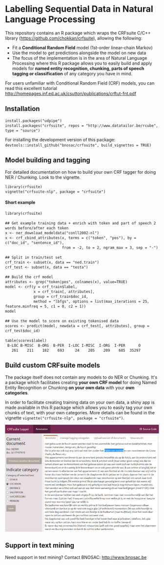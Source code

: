 # Labelling Sequential Data in Natural Language Processing

This repository contains an R package which wraps the CRFsuite C/C++ library (https://github.com/chokkan/crfsuite), allowing the following:

- Fit a **Conditional Random Field** model (1st-order linear-chain Markov) 
- Use the model to get predictions alongside the model on new data
- The focus of the implementation is in the area of Natural Language Processing where this R package allows you to easily build and apply models for **named entity recognition, chunking, parts of speech tagging or classification** of any category you have in mind.

For users unfamiliar with Conditional Random Field (CRF) models, you can read this excellent tutorial http://homepages.inf.ed.ac.uk/csutton/publications/crftut-fnt.pdf

## Installation

```{r}
install.packages("udpipe")
install.packages("crfsuite", repos = "http://www.datatailor.be/rcube", type = "source")
```

For installing the development version of this package: `devtools::install_github("bnosac/crfsuite", build_vignettes = TRUE)`

## Model building and tagging

For detailed documentation on how to build your own CRF tagger for doing NER / Chunking. Look to the vignette.

```{r}
library(crfsuite)
vignette("crfsuite-nlp", package = "crfsuite")
```

#### Short example

```{r}
library(crfsuite)

## Get example training data + enrich with token and part of speech 2 words before/after each token
x <- ner_download_modeldata("conll2002-nl")
x <- crf_cbind_attributes(x, terms = c("token", "pos"), by = c("doc_id", "sentence_id"), 
                          from = -2, to = 2, ngram_max = 3, sep = "-")

## Split in train/test set
crf_train <- subset(x, data == "ned.train")
crf_test <- subset(x, data == "testa")

## Build the crf model
attributes <- grep("token|pos", colnames(x), value=TRUE)
model <- crf(y = crf_train$label, 
             x = crf_train[, attributes], 
             group = crf_train$doc_id, 
             method = "lbfgs", options = list(max_iterations = 25, feature.minfreq = 5, c1 = 0, c2 = 1)) 
model

## Use the model to score on existing tokenised data
scores <- predict(model, newdata = crf_test[, attributes], group = crf_test$doc_id)

table(scores$label)
 B-LOC B-MISC  B-ORG  B-PER  I-LOC I-MISC  I-ORG  I-PER      O 
   261    211    182    693     24    205    209    605  35297 
```


## Build custom CRFsuite models

The package itself does not contain any models to do NER or Chunking. It's a package which facilitates creating **your own CRF model** for doing Named Entity Recognition or Chunking **on your own data** with your **own categories**.

In order to facilitate creating training data on your own data, a shiny app is made available in this R package which allows you to easily tag your own chunks of text, with your own categories. More details can be found in the vignette `vignette("crfsuite-nlp", package = "crfsuite")`.

![](vignettes/app-screenshot.png)


## Support in text mining

Need support in text mining?
Contact BNOSAC: http://www.bnosac.be
